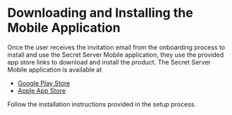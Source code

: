 [title]: # (Downloading and Installing the Mobile Application)
[tags]: # (mobile,download,install)
[priority]: # (3)

# Downloading and Installing the Mobile Application

Once the user receives the invitation email from the onboarding process to install and use the Secret Server Mobile application, they use the provided app store links to download and install the product. The Secret Server Mobile application is available at

* [Google Play Store](https://play.google.com/store/apps/details?id=com.thycotic.SecretServerMobile)
* [Apple App Store](https://apps.apple.com/us/app/id1509465103)

Follow the installation instructions provided in the setup process.